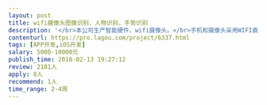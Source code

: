 ```yaml
---                
layout: post       
title: wifi摄像头图像识别，人物识别，手势识别           
description: '</br>本公司生产智能硬件，wifi摄像头。</br>手机和摄像头采用WIFI直连。可以使用手机观看图像和录制视频。</br>（原理：摄像头UDP发送视频实时流，手机APP对实时流屏显处理，压缩成视频）</br>现需要在原有手机端APP中加入图像识别和模块，来支持人脸识别，人物识别，手势识别等功能。（二次开发）</br>'     
contenturl: https://pro.lagou.com/project/6337.html      
tags: [APP开发,iOS开发]            
salary: 5000-10000元          
publish_time: 2018-02-13 19:27:12         
review: 2181人                   
apply: 8人                   
recommend: 1人                   
time_range: 2-4周              
---                 
```

